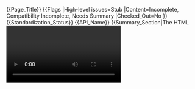 {{Page_Title}}
{{Flags
|High-level issues=Stub
|Content=Incomplete, Compatibility Incomplete, Needs Summary
|Checked_Out=No
}}
{{Standardization_Status}}
{{API_Name}}
{{Summary_Section|The HTML <video> element is used to embed video content in an HTML or XHTML document.}}
{{API_Object
|Subclass_of=dom/HTMLElement
}}
{{Examples_Section
|Not_required=No
|Examples={{Single Example
|Language=HTML
|Description=A simple example of showing a video
|Code=&lt;p>This is big buck bunny video.&lt;/p&gt;
&lt;video width="350" height="240" controls&gt;
&lt;source src="http://mirrorblender.top-ix.org/peach/bigbuckbunny_movies/big_buck_bunny_480p_stereo.ogg" type="video/ogg"&gt;
&lt;/video&gt;
|LiveURL=http://code.webplatform.org/gist/7281780
}}
}}
{{Notes_Section
|Usage=Currently, there are 3 supported video formats for the <video> element: MP4, WebM, and Ogg
}}
{{Related_Specifications_Section
|Specifications=
}}
{{Compatibility_Section
|Not_required=No
|Imported_tables=
|Desktop_rows=
|Mobile_rows=
|Notes_rows=
}}
{{See_Also_Section}}
{{Topics|HTML, Video}}
{{External_Attribution
|Is_CC-BY-SA=No
|MDN_link=
|MSDN_link=
|HTML5Rocks_link=
}}